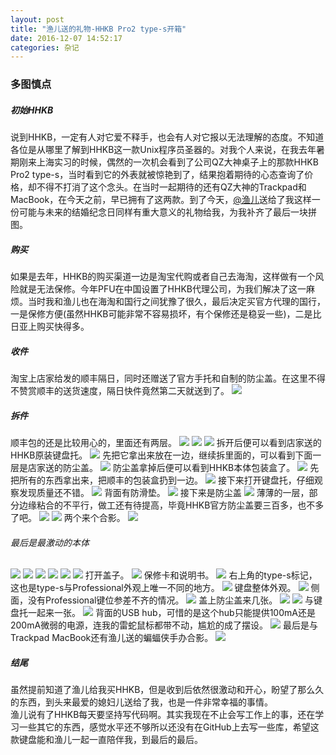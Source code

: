 ```yaml
---
layout: post
title: "渔儿送的礼物-HHKB Pro2 type-s开箱"
date: 2016-12-07 14:52:17
categories: 杂记
---
```


### 多图慎点

##### 初始HHKB

说到HHKB，一定有人对它爱不释手，也会有人对它报以无法理解的态度。不知道各位是从哪里了解到HHKB这一款Unix程序员圣器的。对我个人来说，在我去年暑期刚来上海实习的时候，偶然的一次机会看到了公司QZ大神桌子上的那款HHKB Pro2 type-s，当时看到它的外表就被惊艳到了，结果抱着期待的心态查询了价格，却不得不打消了这个念头。在当时一起期待的还有QZ大神的Trackpad和MacBook，在今天之前，早已拥有了这两款。到了今天，[@渔儿](https://github.com/Anselyun)送给了我这样一份可能与未来的结婚纪念日同样有重大意义的礼物给我，为我补齐了最后一块拼图。

##### 购买

如果是去年，HHKB的购买渠道一边是淘宝代购或者自己去海淘，这样做有一个风险就是无法保修。今年PFU在中国设置了HHKB代理公司，为我们解决了这一麻烦。当时我和渔儿也在海淘和国行之间犹豫了很久，最后决定买官方代理的国行，一是保修方便(虽然HHKB可能非常不容易损坏，有个保修还是稳妥一些)，二是比日亚上购买快得多。

##### 收件

淘宝上店家给发的顺丰隔日，同时还赠送了官方手托和自制的防尘盖。在这里不得不赞赏顺丰的送货速度，隔日快件竟然第二天就送到了。
![](https://github.com/Shvier/PhotoLibrary/blob/master/Life/2016/12/7/IMG_2715.PNG?raw=true)

##### 拆件

顺丰包的还是比较用心的，里面还有两层。
![](https://github.com/Shvier/PhotoLibrary/blob/master/Life/2016/12/7/IMG_2716.PNG?raw=true)
![](https://github.com/Shvier/PhotoLibrary/blob/master/Life/2016/12/7/IMG_2717.PNG?raw=true)
![](https://github.com/Shvier/PhotoLibrary/blob/master/Life/2016/12/7/IMG_2718.PNG?raw=true)
拆开后便可以看到店家送的HHKB原装键盘托。
![](https://github.com/Shvier/PhotoLibrary/blob/master/Life/2016/12/7/IMG_2719.PNG?raw=true)
先把它拿出来放在一边，继续拆里面的，可以看到下面一层是店家送的防尘盖。
![](https://github.com/Shvier/PhotoLibrary/blob/master/Life/2016/12/7/IMG_2720.PNG?raw=true)
防尘盖拿掉后便可以看到HHKB本体包装盒了。
![](https://github.com/Shvier/PhotoLibrary/blob/master/Life/2016/12/7/IMG_2721.PNG?raw=true)
先把所有的东西拿出来，把顺丰的包装盒扔到一边。
![](https://github.com/Shvier/PhotoLibrary/blob/master/Life/2016/12/7/IMG_2722.PNG?raw=true)
接下来打开键盘托，仔细观察发现质量还不错。
![](https://github.com/Shvier/PhotoLibrary/blob/master/Life/2016/12/7/IMG_2723.PNG?raw=true)
背面有防滑垫。
![](https://github.com/Shvier/PhotoLibrary/blob/master/Life/2016/12/7/IMG_2724.PNG?raw=true)
接下来是防尘盖
![](https://github.com/Shvier/PhotoLibrary/blob/master/Life/2016/12/7/IMG_2725.PNG?raw=true)
薄薄的一层，部分边缘粘合的不平行，做工还有待提高，毕竟HHKB官方防尘盖要三百多，也不多了吧。
![](https://github.com/Shvier/PhotoLibrary/blob/master/Life/2016/12/7/IMG_2726.PNG?raw=true)
![](https://github.com/Shvier/PhotoLibrary/blob/master/Life/2016/12/7/IMG_2727.PNG?raw=true)
两个来个合影。
![](https://github.com/Shvier/PhotoLibrary/blob/master/Life/2016/12/7/IMG_2728.PNG?raw=true)

###### 最后是最激动的本体

![](https://github.com/Shvier/PhotoLibrary/blob/master/Life/2016/12/7/IMG_2729.PNG?raw=true)
![](https://github.com/Shvier/PhotoLibrary/blob/master/Life/2016/12/7/IMG_2730.PNG?raw=true)
![](https://github.com/Shvier/PhotoLibrary/blob/master/Life/2016/12/7/IMG_2731.PNG?raw=true)
![](https://github.com/Shvier/PhotoLibrary/blob/master/Life/2016/12/7/IMG_2732.PNG?raw=true)
![](https://github.com/Shvier/PhotoLibrary/blob/master/Life/2016/12/7/IMG_2733.PNG?raw=true)
![](https://github.com/Shvier/PhotoLibrary/blob/master/Life/2016/12/7/IMG_2734.PNG?raw=true)
打开盖子。
![](https://github.com/Shvier/PhotoLibrary/blob/master/Life/2016/12/7/IMG_2735.PNG?raw=true)
保修卡和说明书。
![](https://github.com/Shvier/PhotoLibrary/blob/master/Life/2016/12/7/IMG_2736.PNG?raw=true)
右上角的type-s标记，这也是type-s与Professional外观上唯一不同的地方。
![](https://github.com/Shvier/PhotoLibrary/blob/master/Life/2016/12/7/IMG_2737.PNG?raw=true)
键盘整体外观。
![](https://github.com/Shvier/PhotoLibrary/blob/master/Life/2016/12/7/IMG_2738.PNG?raw=true)
侧面，没有Professional键位参差不齐的情况。
![](https://github.com/Shvier/PhotoLibrary/blob/master/Life/2016/12/7/IMG_2739.PNG?raw=true)
盖上防尘盖来几张。
![](https://github.com/Shvier/PhotoLibrary/blob/master/Life/2016/12/7/IMG_2740.PNG?raw=true)
![](https://github.com/Shvier/PhotoLibrary/blob/master/Life/2016/12/7/IMG_2741.PNG?raw=true)
与键盘托一起来一张。
![](https://github.com/Shvier/PhotoLibrary/blob/master/Life/2016/12/7/IMG_2742.PNG?raw=true)
背面的USB hub，可惜的是这个hub只能提供100mA还是200mA微弱的电源，连我的雷蛇鼠标都带不动，尴尬的成了摆设。
![](https://github.com/Shvier/PhotoLibrary/blob/master/Life/2016/12/7/IMG_2743.PNG?raw=true)
最后是与Trackpad MacBook还有渔儿送的蝙蝠侠手办合影。
![](https://github.com/Shvier/PhotoLibrary/blob/master/Life/2016/12/7/IMG_2744.PNG?raw=true)

##### 结尾

虽然提前知道了渔儿给我买HHKB，但是收到后依然很激动和开心，盼望了那么久的东西，到头来最爱的媳妇儿送给了我，也是一件非常幸福的事情。   
渔儿说有了HHKB每天要坚持写代码啊。其实我现在不止会写工作上的事，还在学习一些其它的东西，感觉水平还不够所以还没有在GitHub上去写一些库，希望这款键盘能和渔儿一起一直陪伴我，到最后的最后。